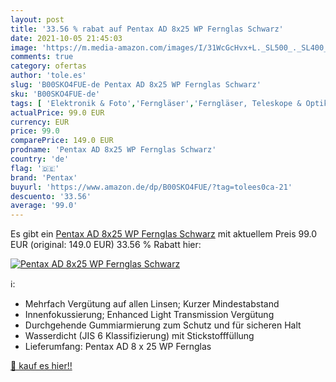 ```yaml
---
layout: post
title: '33.56 % rabat auf Pentax AD 8x25 WP Fernglas Schwarz'
date: 2021-10-05 21:45:03
image: 'https://m.media-amazon.com/images/I/31WcGcHvx+L._SL500_._SL400_.jpg'
comments: true
category: ofertas
author: 'tole.es'
slug: 'B00SKO4FUE-de Pentax AD 8x25 WP Fernglas Schwarz'
sku: 'B00SKO4FUE-de'
tags: [ 'Elektronik & Foto','Ferngläser','Ferngläser, Teleskope & Optik','Kamera & Foto','pentax', ]
actualPrice: 99.0 EUR
currency: EUR
price: 99.0
comparePrice: 149.0 EUR
prodname: 'Pentax AD 8x25 WP Fernglas Schwarz'
country: 'de'
flag: '🇩🇪'
brand: 'Pentax'
buyurl: 'https://www.amazon.de/dp/B00SKO4FUE/?tag=tolees0ca-21'
descuento: '33.56'
average: '99.0'
---
```


Es gibt ein [Pentax AD 8x25 WP Fernglas Schwarz](https://www.amazon.de/dp/B00SKO4FUE/?tag=tolees0ca-21) mit aktuellem Preis 99.0 EUR (original: 149.0 EUR) 33.56 % Rabatt hier:

[![Pentax AD 8x25 WP Fernglas Schwarz](https://m.media-amazon.com/images/I/31WcGcHvx+L._SL500_._SL400_.jpg)](https://www.amazon.de/dp/B00SKO4FUE/?tag=tolees0ca-21)

ℹ️:

- Mehrfach Vergütung auf allen Linsen; Kurzer Mindestabstand
- Innenfokussierung; Enhanced Light Transmission Vergütung
- Durchgehende Gummiarmierung zum Schutz und für sicheren Halt
- Wasserdicht (JIS 6 Klassifizierung) mit Stickstofffüllung
- Lieferumfang: Pentax AD 8 x 25 WP Fernglas

[🛒 kauf es hier!!](https://www.amazon.de/dp/B00SKO4FUE/?tag=tolees0ca-21)
